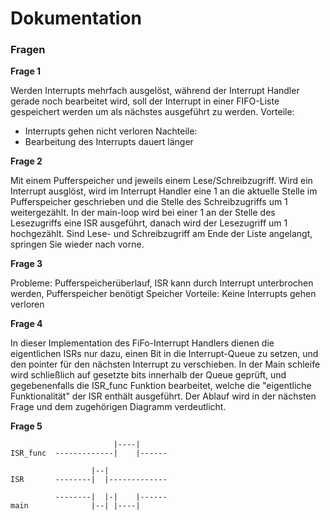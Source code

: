 # Dokumentation
### Fragen
**Frage 1**

Werden Interrupts mehrfach ausgelöst, während der Interrupt Handler gerade noch bearbeitet wird, soll der Interrupt in einer FIFO-Liste gespeichert werden um als nächstes ausgeführt zu werden.
Vorteile: 
- Interrupts gehen nicht verloren
Nachteile:
- Bearbeitung des Interrupts dauert länger

**Frage 2**

Mit einem Pufferspeicher und jeweils einem Lese/Schreibzugriff.
Wird ein Interrupt ausglöst, wird im Interrupt Handler eine 1 an die aktuelle Stelle im Pufferspeicher geschrieben und die Stelle des Schreibzugriffs um 1 weitergezählt.
In der main-loop wird bei einer 1 an der Stelle des Lesezugriffs eine ISR ausgeführt, danach wird der Lesezugriff um 1 hochgezählt.
Sind Lese- und Schreibzugriff am Ende der Liste angelangt, springen Sie wieder nach vorne.

**Frage 3**

Probleme: Pufferspeicherüberlauf, ISR kann durch Interrupt unterbrochen werden, Pufferspeicher benötigt Speicher
Vorteile: Keine Interrupts gehen verloren

**Frage 4**

In dieser Implementation des FiFo-Interrupt Handlers dienen die eigentlichen ISRs nur dazu, einen Bit in die Interrupt-Queue zu setzen, und den pointer für den nächsten Interrupt zu verschieben. In der Main schleife wird schließlich auf gesetzte bits innerhalb der Queue geprüft, und gegebenenfalls die ISR_func Funktion bearbeitet, welche die "eigentliche Funktionalität" der ISR enthält ausgeführt. Der Ablauf wird in der nächsten Frage und dem zugehörigen Diagramm verdeutlicht.

**Frage 5**
```
                       |----|   
ISR_func  -------------|    |------    

                  |--|
ISR       --------|  |-------------

          --------|  |-|    |------
main              |--| |----|
```

